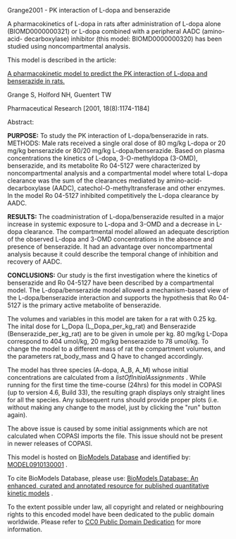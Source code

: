 

Grange2001 - PK interaction of L-dopa and benserazide

A pharmacokinetics of L-dopa in rats after administration of L-dopa alone
(BIOMD0000000321) or L-dopa combined with a peripheral AADC (amino-acid-
decarboxylase) inhibitor (this model: BIOMD0000000320) has been studied using
noncompartmental analysis.

This model is described in the article:

[A pharmacokinetic model to predict the PK interaction of L-dopa and
benserazide in rats.](http://identifiers.org/pubmed/11587490)

Grange S, Holford NH, Guentert TW

Pharmaceutical Research [2001, 18(8):1174-1184]

Abstract:

**PURPOSE:** To study the PK interaction of L-dopa/benserazide in rats. METHODS: Male rats received a single oral dose of 80 mg/kg L-dopa or 20 mg/kg benserazide or 80/20 mg/kg L-dopa/benserazide. Based on plasma concentrations the kinetics of L-dopa, 3-O-methyldopa (3-OMD), benserazide, and its metabolite Ro 04-5127 were characterized by noncompartmental analysis and a compartmental model where total L-dopa clearance was the sum of the clearances mediated by amino-acid-decarboxylase (AADC), catechol-O-methyltransferase and other enzymes. In the model Ro 04-5127 inhibited competitively the L-dopa clearance by AADC. 

**RESULTS:** The coadministration of L-dopa/benserazide resulted in a major increase in systemic exposure to L-dopa and 3-OMD and a decrease in L-dopa clearance. The compartmental model allowed an adequate description of the observed L-dopa and 3-OMD concentrations in the absence and presence of benserazide. It had an advantage over noncompartmental analysis because it could describe the temporal change of inhibition and recovery of AADC. 

**CONCLUSIONS:** Our study is the first investigation where the kinetics of benserazide and Ro 04-5127 have been described by a compartmental model. The L-dopa/benserazide model allowed a mechanism-based view of the L-dopa/benserazide interaction and supports the hypothesis that Ro 04-5127 is the primary active metabolite of benserazide. 

The volumes and variables in this model are taken for a rat with 0.25 kg. The
inital dose for L_Dopa (L_Dopa_per_kg_rat) and Benserazide
(Benserazide_per_kg_rat) are to be given in umole per kg. 80 mg/kg L-Dopa
correspond to 404 umol/kg, 20 mg/kg benserazide to 78 umol/kg. To change the
model to a different mass of rat the compartment volumes, and the parameters
rat_body_mass and Q have to changed accordingly.

The model has three species (A-dopa, A_B, A_M) whose initial concentrations
are calculated from a _listOfInitialAssignments_ . While running for the first
time the time-course (24hrs) for this model in COPASI (up to version 4.6,
Build 33), the resulting graph displays only straight lines for all the
species. Any subsequent runs should provide proper plots (i.e. without making
any change to the model, just by clicking the "run" button again).

The above issue is caused by some initial assignments which are not calculated
when COPASI imports the file. This issue should not be present in newer
releases of COPASI.

This model is hosted on [BioModels Database](http://www.ebi.ac.uk/biomodels/)
and identified by:
[MODEL0910130001](http://identifiers.org/biomodels.db/MODEL0910130001) .

To cite BioModels Database, please use: [BioModels Database: An enhanced,
curated and annotated resource for published quantitative kinetic
models](http://identifiers.org/pubmed/20587024) .

To the extent possible under law, all copyright and related or neighbouring
rights to this encoded model have been dedicated to the public domain
worldwide. Please refer to [CC0 Public Domain
Dedication](http://creativecommons.org/publicdomain/zero/1.0/) for more
information.


